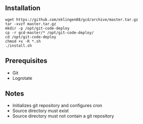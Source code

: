 ## Installation
```
wget https://github.com/eklingen88/gcd/archive/master.tar.gz
tar -xvzf master.tar.gz
mkdir -p /opt/git-code-deploy
cp -r gcd-master/* /opt/git-code-deploy/
cd /opt/git-code-deploy
chmod +x -R *.sh
./install.sh
```

## Prerequisites
- Git
- Logrotate

## Notes
- Initializes git repository and configures cron
- Source directory must exist 
- Source directory must not contain a git repository